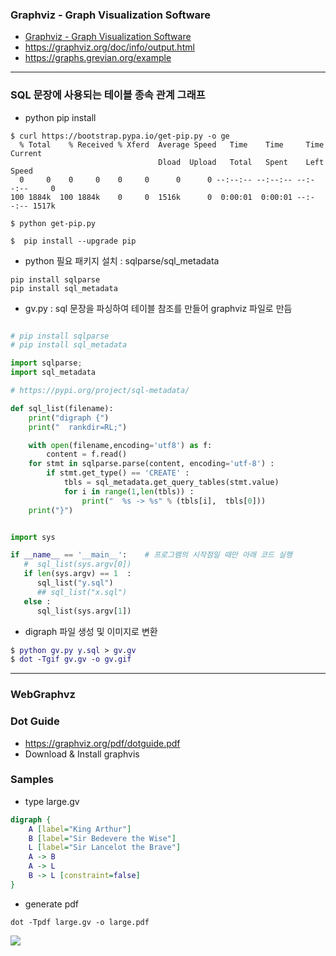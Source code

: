 ### Graphviz - Graph Visualization Software
* [Graphviz - Graph Visualization Software](https://graphviz.org/documentation/)
* https://graphviz.org/doc/info/output.html
* https://graphs.grevian.org/example
-------------------------
### SQL 문장에 사용되는 테이블  종속  관계 그래프

* python pip install

```
$ curl https://bootstrap.pypa.io/get-pip.py -o ge
  % Total    % Received % Xferd  Average Speed   Time    Time     Time  Current
                                 Dload  Upload   Total   Spent    Left  Speed
  0     0    0     0    0     0      0      0 --:--:-- --:--:-- --:--:--     0
100 1884k  100 1884k    0     0  1516k      0  0:00:01  0:00:01 --:--:-- 1517k

$ python get-pip.py

$  pip install --upgrade pip

```

* python 필요 패키지 설치 : sqlparse/sql_metadata

```
pip install sqlparse
pip install sql_metadata
```

* gv.py : sql 문장을 파싱하여 테이블 참조를 만들어 graphviz 파일로 만듬

```python

# pip install sqlparse
# pip install sql_metadata

import sqlparse;
import sql_metadata

# https://pypi.org/project/sql-metadata/

def sql_list(filename):
    print("digraph {")
    print("  rankdir=RL;")

    with open(filename,encoding='utf8') as f:
        content = f.read()
    for stmt in sqlparse.parse(content, encoding='utf-8') :
        if stmt.get_type() == 'CREATE' :
            tbls = sql_metadata.get_query_tables(stmt.value)
            for i in range(1,len(tbls)) :
                print("  %s -> %s" % (tbls[i],  tbls[0]))
    print("}")            


import sys

if __name__ == '__main__':    # 프로그램의 시작점일 때만 아래 코드 실행
   #  sql_list(sys.argv[0])
   if len(sys.argv) == 1  :
      sql_list("y.sql")
      ## sql_list("x.sql")
   else :
      sql_list(sys.argv[1])
```

* digraph 파일 생성 및 이미지로 변환

```dot
$ python gv.py y.sql > gv.gv
$ dot -Tgif gv.gv -o gv.gif
```
---
### WebGraphvz
### Dot Guide
* https://graphviz.org/pdf/dotguide.pdf
* Download & Install graphvis
### Samples
* type large.gv
```dot
digraph {
    A [label="King Arthur"]
    B [label="Sir Bedevere the Wise"]
    L [label="Sir Lancelot the Brave"]
    A -> B
    A -> L
    B -> L [constraint=false]
}
```
* generate pdf

```
dot -Tpdf large.gv -o large.pdf
```
![](https://camo.githubusercontent.com/e61fc68123555d2542a82d5f008d3f400661b6f7dacd23e4e846718206d91550/68747470733a2f2f7261772e6769746875622e636f6d2f78666c72362f677261706876697a2f6d61737465722f646f63732f726f756e642d7461626c652e706e67)
